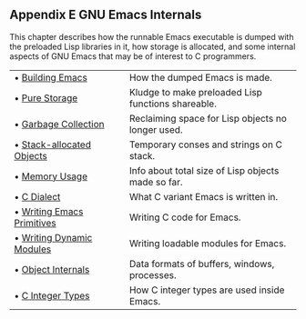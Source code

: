 

## Appendix E GNU Emacs Internals

This chapter describes how the runnable Emacs executable is dumped with the preloaded Lisp libraries in it, how storage is allocated, and some internal aspects of GNU Emacs that may be of interest to C programmers.

|                                                               |    |                                                    |
| :------------------------------------------------------------ | -- | :------------------------------------------------- |
| • [Building Emacs](Building-Emacs.html)                       |    | How the dumped Emacs is made.                      |
| • [Pure Storage](Pure-Storage.html)                           |    | Kludge to make preloaded Lisp functions shareable. |
| • [Garbage Collection](Garbage-Collection.html)               |    | Reclaiming space for Lisp objects no longer used.  |
| • [Stack-allocated Objects](Stack_002dallocated-Objects.html) |    | Temporary conses and strings on C stack.           |
| • [Memory Usage](Memory-Usage.html)                           |    | Info about total size of Lisp objects made so far. |
| • [C Dialect](C-Dialect.html)                                 |    | What C variant Emacs is written in.                |
| • [Writing Emacs Primitives](Writing-Emacs-Primitives.html)   |    | Writing C code for Emacs.                          |
| • [Writing Dynamic Modules](Writing-Dynamic-Modules.html)     |    | Writing loadable modules for Emacs.                |
| • [Object Internals](Object-Internals.html)                   |    | Data formats of buffers, windows, processes.       |
| • [C Integer Types](C-Integer-Types.html)                     |    | How C integer types are used inside Emacs.         |

